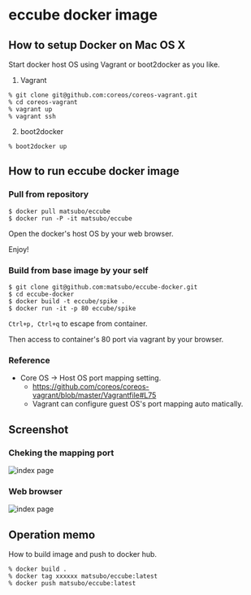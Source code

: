 eccube docker image
======================

How to setup Docker on Mac OS X
--------------------

Start docker host OS using Vagrant or boot2docker as you like.

1. Vagrant
```
% git clone git@github.com:coreos/coreos-vagrant.git
% cd coreos-vagrant
% vagrant up 
% vagrant ssh
```

2. boot2docker
```
% boot2docker up
```


How to run eccube docker image
---------------------

### Pull from repository

```
$ docker pull matsubo/eccube
$ docker run -P -it matsubo/eccube
```

Open the docker's host OS by your web browser.

Enjoy!




### Build from base image by your self


```
$ git clone git@github.com:matsubo/eccube-docker.git
$ cd eccube-docker
$ docker build -t eccube/spike .
$ docker run -it -p 80 eccube/spike
```

`Ctrl+p, Ctrl+q` to escape from container.


Then access to container's 80 port via vagrant by your browser.


### Reference 

- Core OS -> Host OS port mapping setting.
  - https://github.com/coreos/coreos-vagrant/blob/master/Vagrantfile#L75
  - Vagrant can configure guest OS's port mapping auto matically.


Screenshot
-----------------------------


### Cheking the mapping port

![index page](https://github.com/matsubo/eccube-docker/blob/master/screenshot/docker_ps.png)



### Web browser

![index page](https://github.com/matsubo/eccube-docker/blob/master/screenshot/index.png)

Operation memo
-----------------------------

How to build image and push to docker hub.

```
% docker build .
% docker tag xxxxxx matsubo/eccube:latest
% docker push matsubo/eccube:latest
```


